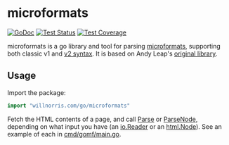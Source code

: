 # microformats

[![GoDoc](https://img.shields.io/badge/godoc-reference-blue)](https://pkg.go.dev/willnorris.com/go/microformats)
[![Test Status](https://github.com/willnorris/microformats/workflows/tests/badge.svg)](https://github.com/willnorris/microformats/actions?query=workflow%3Atests)
[![Test Coverage](https://codecov.io/gh/willnorris/microformats/branch/master/graph/badge.svg)](https://codecov.io/gh/willnorris/microformats)

microformats is a go library and tool for parsing [microformats][], supporting
both classic v1 and [v2 syntax][].  It is based on Andy Leap's [original
library][andyleap/microformats].

[microformats]: https://microformats.io/
[v2 syntax]: https://microformats.org/wiki/microformats-2
[andyleap/microformats]: https://github.com/andyleap/microformats

## Usage

Import the package:

``` go
import "willnorris.com/go/microformats"
```

Fetch the HTML contents of a page, and call [Parse][] or [ParseNode][],
depending on what input you have (an [io.Reader][] or an [html.Node][]). See an
example of each in [cmd/gomf/main.go](cmd/gomf/main.go).

[Parse]: https://pkg.go.dev/willnorris.com/go/microformats#Parse
[ParseNode]: https://pkg.go.dev/willnorris.com/go/microformats#ParseNode
[io.Reader]: https://golang.org/pkg/io/#Reader
[html.Node]: https://pkg.go.dev/golang.org/x/net/html#Node

